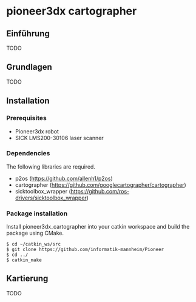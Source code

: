 # pioneer3dx cartographer

## Einführung

TODO

## Grundlagen

TODO

## Installation

### Prerequisites

* Pioneer3dx robot
* SICK LMS200-30106 laser scanner

### Dependencies

The following libraries are required.

* p2os (https://github.com/allenh1/p2os)
* cartographer (https://github.com/googlecartographer/cartographer)
* sicktoolbox_wrapper (https://github.com/ros-drivers/sicktoolbox_wrapper)

### Package installation

Install pioneer3dx_cartographer into your catkin workspace and build the package using CMake.

```console
$ cd ~/catkin_ws/src
$ git clone https://github.com/informatik-mannheim/Pioneer
$ cd ../
$ catkin_make
```

## Kartierung

TODO
